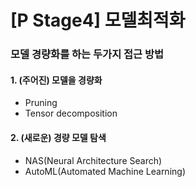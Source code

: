 # [P Stage4] 모델최적화

### 모델 경량화를 하는 두가지 접근 방법
#### 1. (주어진) 모델을 경량화
- Pruning
- Tensor decomposition

#### 2. (새로운) 경량 모델 탐색
- NAS(Neural Architecture Search)
- AutoML(Automated Machine Learning)
